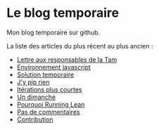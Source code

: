 # Le blog temporaire

Mon blog temporaire sur github.

La liste des articles du plus récent au plus ancien :

* [Lettre aux responsables de la Tam](/articles/lettre-aux-responsables-tam.md)
* [Environnement javascript](/articles/environnement-javascript.md)
* [Solution temporaire](/articles/solution-temporaire.md)
* [J'y pip rien](/articles/j-y-pip-rien.md)
* [Itérations plus courtes](/articles/iteration-plus-courtes.md)
* [Un dimanche](/articles/un-dimanche.md)
* [Pourquoi Running Lean](/articles/pourquoi-running-lean.md)
* [Pas de commentaires](/articles/pas-de-commentaires.md)
* [Contribution](/articles/contribution.md)
